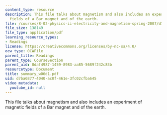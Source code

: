 ```yaml
---
content_type: resource
description: This file talks about magnetism and also includes an experiment of magnetic
  fields of a Bar magnet and of the earth.
file: /courses/8-02-physics-ii-electricity-and-magnetism-spring-2007/d7ba68774040ac0f461e3fc02cfba645_summary_w06d1.pdf
file_size: 138149
file_type: application/pdf
learning_resource_types:
- Readings
license: https://creativecommons.org/licenses/by-nc-sa/4.0/
ocw_type: OCWFile
parent_title: Readings
parent_type: CourseSection
parent_uid: 0daf4987-1459-8983-aa85-5689f242c83b
resourcetype: Document
title: summary_w06d1.pdf
uid: d7ba6877-4040-ac0f-461e-3fc02cfba645
video_metadata:
  youtube_id: null
---
```

This file talks about magnetism and also includes an experiment of magnetic fields of a Bar magnet and of the earth.
